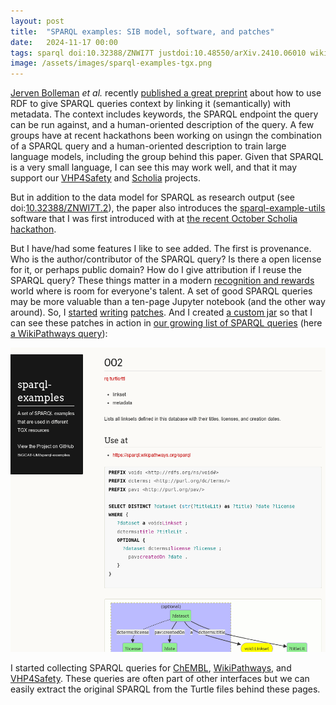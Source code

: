 ```yaml
---
layout: post
title:  "SPARQL examples: SIB model, software, and patches"
date:   2024-11-17 00:00
tags: sparql doi:10.32388/ZNWI7T justdoi:10.48550/arXiv.2410.06010 wikipathways vhp4safety chembl scholia
image: /assets/images/sparql-examples-tgx.png
---
```


[Jerven Bolleman](https://akademienl.social/@jerven) *et al.* recently [published a great preprint](https://arxiv.org/abs/2410.06010)
about how to use RDF to give SPARQL queries context by linking it (semantically) with metadata. The context includes
keywords, the SPARQL endpoint the query can be run against, and a human-oriented description of the query. A few groups
have at recent hackathons been working on usingn the combination of a SPARQL query and a human-oriented description
to train large language models, including the group behind this paper. Given that SPARQL is a very small language, I can see
this may work well, and that it may support our [VHP4Safety](https://vhp4safety.nl/) and
[Scholia](https://scholia.toolforge.org/) projects.

But in addition to the data model for SPARQL as research output (see doi:[10.32388/ZNWI7T.2](https://doi.org/10.32388/ZNWI7T.2)),
the paper also introduces the [sparql-example-utils](https://github.com/sib-swiss/sparql-examples-utils) software that I was
first introduced with at [the recent October Scholia hackathon](https://www.wikidata.org/wiki/Wikidata:Scholia/Events/Hackathon_October_2024).

But I have/had some features I like to see added. The first is provenance. Who is the author/contributor of the SPARQL
query? Is there a open license for it, or perhaps public domain? How do I give attribution if I reuse the SPARQL query?
These things matter in a modern [recognition and rewards](https://recognitionrewards.nl/) world where is room for
everyone's talent. A set of good SPARQL queries may be more valuable than a ten-page Jupyter notebook (and the other way
around). So, I [started](https://github.com/sib-swiss/sparql-examples-utils/pull/24)
[writing](https://github.com/sib-swiss/sparql-examples-utils/pull/25)
[patches](https://github.com/sib-swiss/sparql-examples-utils/pull/26). And I created
[a custom jar](https://github.com/BiGCAT-UM/sparql-examples-utils/releases/tag/v2.0.11-tgx-1) so that I can see these
patches in action in [our growing list of SPARQL queries](https://bigcat-um.github.io/sparql-examples/)
(here [a WikiPathways query](https://bigcat-um.github.io/sparql-examples/examples/WikiPathways/002.html)):

![](/assets/images/sparql-examples-tgx.png)

I started collecting SPARQL queries for [ChEMBL](https://bigcat-um.github.io/sparql-examples/examples/ChEMBL/),
[WikiPathways](https://bigcat-um.github.io/sparql-examples/examples/WikiPathways/), and
[VHP4Safety](https://bigcat-um.github.io/sparql-examples/examples/VHP4Safety/). These queries are often part
of other interfaces but we can easily extract the original SPARQL from the Turtle files behind these pages.
